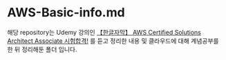 # AWS-Basic-info.md
해당 repository는 Udemy 강의인 [【한글자막】 AWS Certified Solutions Architect Associate 시험합격!](https://www.udemy.com/course/best-aws-certified-solutions-architect-associate/) 를 듣고 정리한 내용 및 클라우드에 대해 계념공부를 한 뒤 정리해둔 폴더 입니다.